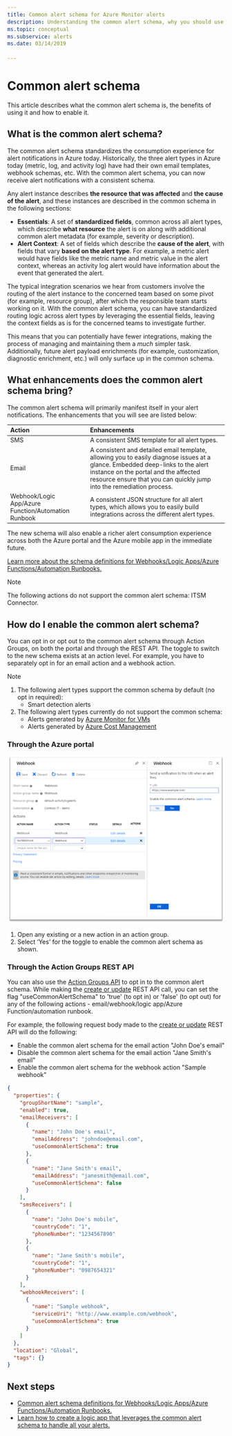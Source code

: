 ```yaml
---
title: Common alert schema for Azure Monitor alerts
description: Understanding the common alert schema, why you should use it and how to enable it
ms.topic: conceptual
ms.subservice: alerts
ms.date: 03/14/2019

---
```


# Common alert schema

This article describes what the common alert schema is, the benefits of using it and how to enable it.

## What is the common alert schema?

The common alert schema standardizes the consumption experience for alert notifications in Azure today. Historically, the three alert types in Azure today (metric, log, and activity log) have had their own email templates, webhook schemas, etc. With the common alert schema, you can now receive alert notifications with a consistent schema.

Any alert instance describes **the resource that was affected** and **the cause of the alert**, and these instances are described in the common schema in the following sections:
* **Essentials**: A set of **standardized fields**, common across all alert types, which describe **what resource** the alert is on along with additional common alert metadata (for example, severity or description). 
* **Alert Context**: A set of fields which describe the **cause of the alert**, with fields that vary **based on the alert type**. For example, a metric alert would have fields like the metric name and metric value in the alert context, whereas an activity log alert would have information about the event that generated the alert. 

The typical integration scenarios we hear from customers involve the routing of the alert instance to the concerned team based on some pivot (for example, resource group), after which the responsible team starts working on it. With the common alert schema, you can have standardized routing logic across alert types by leveraging the essential fields, leaving the context fields as is for the concerned teams to investigate further.

This means that you can potentially have fewer integrations, making the process of managing and maintaining them a _much_ simpler task. Additionally, future alert payload enrichments (for example, customization, diagnostic enrichment, etc.) will only surface up in the common schema.

## What enhancements does the common alert schema bring?

The common alert schema will primarily manifest itself in your alert notifications. The enhancements that you will see are listed below:

| Action | Enhancements|
|:---|:---|
| SMS | A consistent SMS template for all alert types. |
| Email | A consistent and detailed email template, allowing you to easily diagnose issues at a glance. Embedded deep-links to the alert instance on the portal and the affected resource ensure that you can quickly jump into the remediation process. |
| Webhook/Logic App/Azure Function/Automation Runbook | A consistent JSON structure for all alert types, which allows you to easily build integrations across the different alert types. |

The new schema will also enable a richer alert consumption experience across both the Azure portal and the Azure mobile app in the immediate future. 

[Learn more about the schema definitions for Webhooks/Logic Apps/Azure Functions/Automation Runbooks.](./alerts-common-schema-definitions.md)

> [!NOTE]
> The following actions do not support the common alert schema: ITSM Connector.

## How do I enable the common alert schema?

You can opt in or opt out to the common alert schema through Action Groups, on both the portal and through the REST API. The toggle to switch to the new schema exists at an action level. For example, you have to separately opt in for an email action and a webhook action.

> [!NOTE]
> 1. The following alert types support the common schema by default (no opt in required):
>     * Smart detection alerts
> 1. The following alert types currently do not support the common schema:
>     * Alerts generated by [Azure Monitor for VMs](../vm/vminsights-overview.md)
>     * Alerts generated by [Azure Cost Management](../../cost-management-billing/manage/cost-management-budget-scenario.md)

### Through the Azure portal

![Common alert schema opt in](media/alerts-common-schema/portal-opt-in.png)

1. Open any existing or a new action in an action group. 
1. Select ‘Yes’ for the toggle to enable the common alert schema as shown.

### Through the Action Groups REST API

You can also use the [Action Groups API](/rest/api/monitor/actiongroups) to opt in to the common alert schema. While making the [create or update](/rest/api/monitor/actiongroups/createorupdate) REST API call, you can set the flag "useCommonAlertSchema" to 'true' (to opt in) or 'false' (to opt out) for any of the following actions - email/webhook/logic app/Azure Function/automation runbook.

For example, the following request body made to the [create or update](/rest/api/monitor/actiongroups/createorupdate) REST API will do the following:

* Enable the common alert schema for the email action "John Doe's email"
* Disable the common alert schema for the email action "Jane Smith's email"
* Enable the common alert schema for the webhook action "Sample webhook"

```json
{
  "properties": {
    "groupShortName": "sample",
    "enabled": true,
    "emailReceivers": [
      {
        "name": "John Doe's email",
        "emailAddress": "johndoe@email.com",
        "useCommonAlertSchema": true
      },
      {
        "name": "Jane Smith's email",
        "emailAddress": "janesmith@email.com",
        "useCommonAlertSchema": false
      }
    ],
    "smsReceivers": [
      {
        "name": "John Doe's mobile",
        "countryCode": "1",
        "phoneNumber": "1234567890"
      },
      {
        "name": "Jane Smith's mobile",
        "countryCode": "1",
        "phoneNumber": "0987654321"
      }
    ],
    "webhookReceivers": [
      {
        "name": "Sample webhook",
        "serviceUri": "http://www.example.com/webhook",
        "useCommonAlertSchema": true
      }
    ]
  },
  "location": "Global",
  "tags": {}
}
```





## Next steps

- [Common alert schema definitions for Webhooks/Logic Apps/Azure Functions/Automation Runbooks.](./alerts-common-schema-definitions.md)
- [Learn how to create a logic app that leverages the common alert schema to handle all your alerts.](./alerts-common-schema-integrations.md)